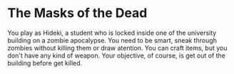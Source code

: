 # The Masks of the Dead

You play as Hideki, a student who is locked inside one of the university building on a zombie apocalypse. You need to be smart, sneak through zombies without killing them or draw atention. You can craft items, but you don't have any kind of weapon. Your objective, of course, is get out of the building before get killed.
